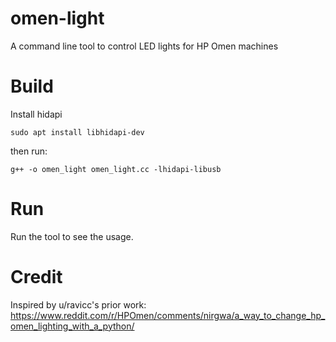 # omen-light
A command line tool to control LED lights for HP Omen machines


# Build
Install hidapi

```
sudo apt install libhidapi-dev
```

then run:
```
g++ -o omen_light omen_light.cc -lhidapi-libusb
```

# Run
Run the tool to see the usage.

# Credit
Inspired by u/ravicc's prior work: https://www.reddit.com/r/HPOmen/comments/nirgwa/a_way_to_change_hp_omen_lighting_with_a_python/

